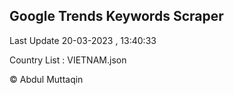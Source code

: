 

## Google Trends Keywords Scraper 
 
Last Update 20-03-2023 , 13:40:33

Country List :
VIETNAM.json



© Abdul Muttaqin 
